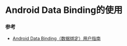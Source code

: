 # Android Data Binding的使用

### 参考
* [Android Data Binding（数据绑定）用户指南](https://www.jianshu.com/p/b1df61a4df77)